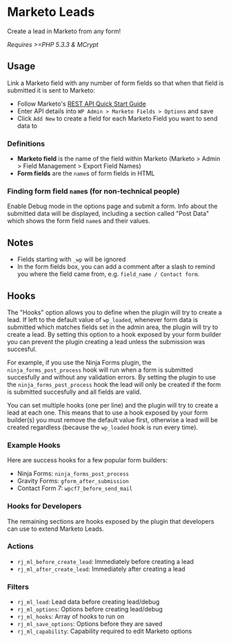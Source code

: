 # Marketo Leads

Create a lead in Marketo from any form!

*Requires >=PHP 5.3.3 & MCrypt*

## Usage

Link a Marketo field with any number of form fields so that when that field is submitted it is sent to Marketo:

- Follow Marketo's [REST API Quick Start Guide](http://developers.marketo.com/blog/quick-start-guide-for-marketo-rest-api/)
- Enter API details into `WP Admin > Marketo Fields > Options` and save
- Click `Add New` to create a field for each Marketo Field you want to send data to

### Definitions

- **Marketo field** is the name of the field within Marketo (Marketo > Admin > Field Management > Export Field Names)
- **Form fields** are the `name`s of form fields in HTML

### Finding form field `name`s (for non-technical people)

Enable Debug mode in the options page and submit a form. Info about the submitted data will be displayed, including a section called "Post Data" which shows the form field `name`s and their values.

## Notes

- Fields starting with `_wp` will be ignored
- In the form fields box, you can add a comment after a slash to remind you where the field came from, e.g. `field_name / Contact form`.

## Hooks

The "Hooks" option allows you to define when the plugin will try to create a lead. If left to the default value of `wp_loaded`, whenever form data is submitted which matches fields set in the admin area, the plugin will try to create a lead. By setting this option to a hook exposed by your form builder you can prevent the plugin creating a lead unless the submission was succesful.

For example, if you use the Ninja Forms plugin, the `ninja_forms_post_process` hook will run when a form is submitted succesfully and without any validation errors. By setting the plugin to use the `ninja_forms_post_process` hook the lead will only be created if the form is submitted succesfully and all fields are valid.

You can set multiple hooks (one per line) and the plugin will try to create a lead at each one. This means that to use a hook exposed by your form builder(s) you must remove the default value first, otherwise a lead will be created regardless (because the `wp_loaded` hook is run every time).

### Example Hooks

Here are success hooks for a few popular form builders:

- Ninja Forms: `ninja_forms_post_process`
- Gravity Forms: `gform_after_submission`
- Contact Form 7: `wpcf7_before_send_mail`

### Hooks for Developers

The remaining sections are hooks exposed by the plugin that developers can use to extend Marketo Leads.

### Actions

- `rj_ml_before_create_lead`: Immediately before creating a lead
- `rj_ml_after_create_lead`: Immediately after creating a lead

### Filters

- `rj_ml_lead`: Lead data before creating lead/debug
- `rj_ml_options`: Options before creating lead/debug
- `rj_ml_hooks`: Array of hooks to run on
- `rj_ml_save_options`: Options before they are saved
- `rj_ml_capability`: Capability required to edit Marketo options